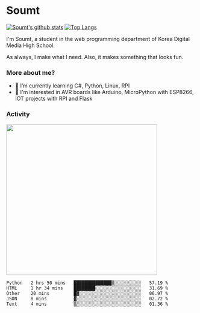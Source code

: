 # Soumt
[![Soumt's github stats](https://github-readme-stats.vercel.app/api?username=soumt-r)](https://github.com/anuraghazra/github-readme-stats)
[![Top Langs](https://github-readme-stats.vercel.app/api/top-langs/?username=soumt-r&layout=compact)](https://github.com/anuraghazra/github-readme-stats)

I'm Soumt, a student in the web programming department of Korea Digital Media High School.

As always, I make what I need. Also, it makes something that looks fun.

### More about me?
- 🌱 I’m currently learning C#, Python, Linux, RPI
- :pushpin: I'm interested in AVR boards like Arduino, MicroPython with ESP8266, IOT projects with RPI and Flask


### Activity
<img height="400" img src="https://wakatime.com/share/@soumt_r/243bdd45-4e71-4a64-bb68-9b7aa7f1d3de.svg"></img>

<!--START_SECTION:waka-->
```text
Python   2 hrs 50 mins   ██████████████▒░░░░░░░░░░   57.19 % 
HTML     1 hr 34 mins    ████████░░░░░░░░░░░░░░░░░   31.69 % 
Other    20 mins         █▓░░░░░░░░░░░░░░░░░░░░░░░   06.97 % 
JSON     8 mins          ▓░░░░░░░░░░░░░░░░░░░░░░░░   02.72 % 
Text     4 mins          ▒░░░░░░░░░░░░░░░░░░░░░░░░   01.36 % 
```
<!--END_SECTION:waka-->

